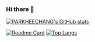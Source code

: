 ### Hi there 👋

<!--
**PARKHEECHANG/PARKHEECHANG** is a ✨ _special_ ✨ repository because its `README.md` (this file) appears on your GitHub profile.

Here are some ideas to get you started:

- 🔭 I’m currently working on ...
- 🌱 I’m currently learning ...
- 👯 I’m looking to collaborate on ...
- 🤔 I’m looking for help with ...
- 💬 Ask me about ...
- 📫 How to reach me: ...
- 😄 Pronouns: ...
- ⚡ Fun fact: ...
-->

[![PARKHEECHANG's GitHub stats](https://github-readme-stats.vercel.app/api?username=PARKHEECHANG)](https://github.com/PARKHEECHANG/github-readme-stats)

[![Readme Card](https://github-readme-stats.vercel.app/api/pin/?username=PARKHEECHANG&repo=github-readme-stats)](https://github.com/PARKHEECHANG/github-readme-stats)
[![Top Langs](https://github-readme-stats.vercel.app/api/top-langs/?username=PARKHEECHANG&layout=compact)](https://github.com/PARKHEECHANG/github-readme-stats)

